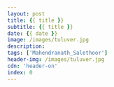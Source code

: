 ```yaml
---
layout: post
title: {{ title }}
subtitle: {{ title }}
date: {{ date }}
image: /images/tuluver.jpg
description:
tags: ['Mahendranath_Salethoor']
header-img: /images/tuluver.jpg
cdn: 'header-on'
index: 0
---
```


